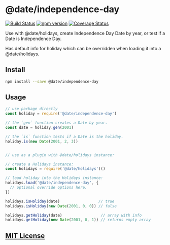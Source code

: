 # @date/independence-day
[![Build Status](https://travis-ci.org/elidoran/node-date-independence-day.svg?branch=master)](https://travis-ci.org/elidoran/node-date-independence-day)
[![npm version](https://badge.fury.io/js/%date%2Findependence-day.svg)](http://badge.fury.io/js/%date%2Findependence-day)
[![Coverage Status](https://coveralls.io/repos/github/elidoran/node-date-independence-day/badge.svg?branch=master)](https://coveralls.io/github/elidoran/node-date-independence-day?branch=master)

Use with @date/holidays, create Independence Day Date by year, or test if a Date is Independence Day.

Has default info for holiday which can be overridden when loading it into a @date/holidays.


## Install

```sh
npm install --save @date/independence-day
```


## Usage

```javascript
// use package directly
const holiday = require('@date/independence-day')

// the `gen` function creates a Date by year.
const date = holiday.gen(2001)

// the `is` function tests if a Date is the holiday.
holiday.is(new Date(2001, 2, 3))


// use as a plugin with @date/holidays instance:

// create a Holidays instance:
const holidays = require('@date/holidays')()

// load holiday into the Holidays instance:
holidays.load('@date/independence-day', {
  // optional override options here.
})

holidays.isHoliday(date)                 // true
holidays.isHoliday(new Date(2001, 0, 0)) // false

holidays.getHoliday(date)                 // array with info
holidays.getHoliday(new Date(2001, 0, 1)) // returns empty array
```


## [MIT License](LICENSE)
